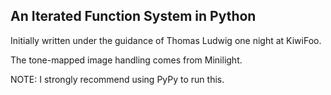 An Iterated Function System in Python
-------------------------------------

Initially written under the guidance of Thomas Ludwig one night at KiwiFoo.

The tone-mapped image handling comes from Minilight.

NOTE: I strongly recommend using PyPy to run this.
